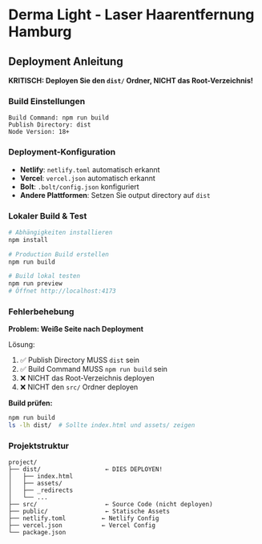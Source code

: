 # Derma Light - Laser Haarentfernung Hamburg

## Deployment Anleitung

**KRITISCH: Deployen Sie den `dist/` Ordner, NICHT das Root-Verzeichnis!**

### Build Einstellungen

```
Build Command: npm run build
Publish Directory: dist
Node Version: 18+
```

### Deployment-Konfiguration

- **Netlify**: `netlify.toml` automatisch erkannt
- **Vercel**: `vercel.json` automatisch erkannt
- **Bolt**: `.bolt/config.json` konfiguriert
- **Andere Plattformen**: Setzen Sie output directory auf `dist`

### Lokaler Build & Test

```bash
# Abhängigkeiten installieren
npm install

# Production Build erstellen
npm run build

# Build lokal testen
npm run preview
# Öffnet http://localhost:4173
```

### Fehlerbehebung

**Problem: Weiße Seite nach Deployment**

Lösung:
1. ✅ Publish Directory MUSS `dist` sein
2. ✅ Build Command MUSS `npm run build` sein
3. ❌ NICHT das Root-Verzeichnis deployen
4. ❌ NICHT den `src/` Ordner deployen

**Build prüfen:**
```bash
npm run build
ls -lh dist/  # Sollte index.html und assets/ zeigen
```

### Projektstruktur

```
project/
├── dist/                  ← DIES DEPLOYEN!
│   ├── index.html
│   ├── assets/
│   ├── _redirects
│   └── ...
├── src/                   ← Source Code (nicht deployen)
├── public/                ← Statische Assets
├── netlify.toml          ← Netlify Config
├── vercel.json           ← Vercel Config
└── package.json
```
